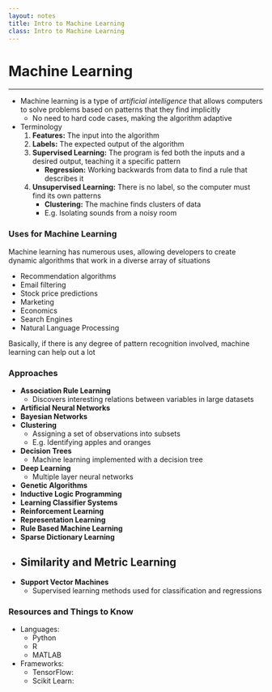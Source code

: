 ```yaml
---
layout: notes
title: Intro to Machine Learning
class: Intro to Machine Learning
---
```


# Machine Learning
---

* Machine learning is a type of *artificial intelligence* that allows computers to solve problems based on patterns that they find implicitly
	* No need to hard code cases, making the algorithm adaptive
* Terminology
	1. __Features:__ The input into the algorithm
	2. __Labels:__ The expected output of the algorithm
	3. __Supervised Learning:__ The program is fed both the inputs and a desired output, teaching it a specific pattern
		* __Regression:__ Working backwards from data to find a rule that describes it 
	4. __Unsupervised Learning:__ There is no label, so the computer must find its own patterns
		* __Clustering:__ The machine finds clusters of data
		* E.g. Isolating sounds from a noisy room 

### Uses for Machine Learning
Machine learning has numerous uses, allowing developers to create dynamic algorithms that work in a diverse array of situations
* Recommendation algorithms
* Email filtering
* Stock price predictions
* Marketing
* Economics
* Search Engines
* Natural Language Processing

Basically, if there is any degree of pattern recognition involved, machine learning can help out a lot

### Approaches
* __Association Rule Learning__
	- Discovers interesting relations between variables in large datasets
* __Artificial Neural Networks__
* __Bayesian Networks__
* __Clustering__
	- Assigning a set of observations into subsets
	- E.g. Identifying apples and oranges
* __Decision Trees__
	- Machine learning implemented with a decision tree
* __Deep Learning__
	- Multiple layer neural networks
* __Genetic Algorithms__
* __Inductive Logic Programming__
* __Learning Classifier Systems__
* __Reinforcement Learning__
* __Representation Learning__
* __Rule Based Machine Learning__
* __Sparse Dictionary Learning__
* __Similarity and Metric Learning__
	- 
* __Support Vector Machines__
	- Supervised learning methods used for classification and regressions

### Resources and Things to Know
* Languages:
	- Python
	- R
	- MATLAB
* Frameworks:
	- TensorFlow:
	- Scikit Learn: